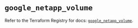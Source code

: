 # `google_netapp_volume`

Refer to the Terraform Registry for docs: [`google_netapp_volume`](https://registry.terraform.io/providers/hashicorp/google/6.24.0/docs/resources/netapp_volume).
